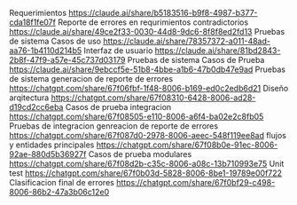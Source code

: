 Requerimientos https://claude.ai/share/b5183516-b9f8-4987-b377-cda18f1fe07f
Reporte de errores en requrimientos contradictorios https://claude.ai/share/49ce2f33-0030-44d8-9dc6-8f8f8ed2fd13
Pruebas de sistema Casos de uso https://claude.ai/share/78357372-a011-48ad-aa76-1b4110d214b5
Interfaz de usuario https://claude.ai/share/81bd2843-2b8f-47f9-a57e-45c737d03179
Pruebas de sistema Casos de Prueba https://claude.ai/share/9ebccf5e-51b8-4bbe-a1b6-47b0db47e9ad
Pruebas de sistema generacion de reporte de errores https://chatgpt.com/share/67f06fbf-1f48-8006-b169-ed0c2edb6d21
Diseño arqitectura https://chatgpt.com/share/67f08310-6428-8006-ad28-d19cd2cc6eba
Casos de prueba integracion https://chatgpt.com/share/67f08505-e110-8006-a6f4-ba02e2c8fb05
Pruebas de integracion genreacion de reporte de errores https://chatgpt.com/share/67f087d0-2978-8006-aeec-548f119ee8ad
flujos y entidades principales https://chatgpt.com/share/67f08b0e-91ec-8006-92ae-880d5b36927f
Casos de prueba modulares https://chatgpt.com/share/67f08d2b-c35c-8006-a08c-13b710993e75
Unit test https://chatgpt.com/share/67f0b03d-5828-8006-8be1-19789e00f722
Clasificacion final de errores https://chatgpt.com/share/67f0bf29-c498-8006-86b2-47a3b06c12e0